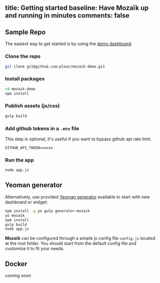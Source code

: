 title: Getting started
baseline: Have Mozaïk up and running in minutes
comments: false
---
## Sample Repo

The easiest way to get started is by using the [demo dashboard](https://github.com/plouc/mozaik-demo).

### Clone the repo

```bash
git clone git@github.com:plouc/mozaik-demo.git
```

### Install packages

```bash
cd mozaik-demo
npm install
```

### Publish assets (js/css)

```bash
gulp build
```

### Add github tokens in a `.env` file

This step is optional, it's useful if you want to bypass github api rate limit.

```
GITHUB_API_TOKEN=xxxxx
```

### Run the app

```bash
node app.js
```

## Yeoman generator

Alternatively, use provided [Yeoman generator][yo-generator-url] available to start with new dashboard or widget:

``` sh
npm install -g yo gulp generator-mozaik
yo mozaik
npm install
gulp build
node app.js
```

**Mozaïk** can be configured through a simple js config file `config.js` located at the root folder.
You should start from the default config file and customize it to fit your needs.

## Docker

*coming soon*

[yo-generator-url]: https://www.npmjs.com/package/generator-mozaik
